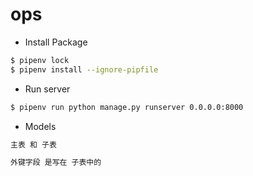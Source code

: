 # ops
 

- Install Package
```bash
$ pipenv lock
$ pipenv install --ignore-pipfile
```

- Run server
```bash
$ pipenv run python manage.py runserver 0.0.0.0:8000
```

- Models
```bash
主表 和 子表

外键字段 是写在 子表中的
```